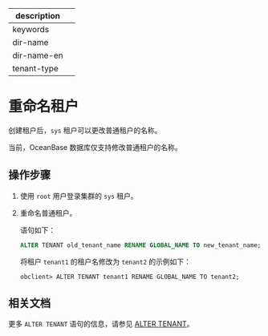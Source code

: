 |description||
|---|---|
|keywords||
|dir-name||
|dir-name-en||
|tenant-type||

# 重命名租户

创建租户后，`sys` 租户可以更改普通租户的名称。

当前，OceanBase 数据库仅支持修改普通租户的名称。

## 操作步骤

1. 使用 `root` 用户登录集群的 `sys` 租户。

2. 重命名普通租户。

   语句如下：

   ```sql
   ALTER TENANT old_tenant_name RENAME GLOBAL_NAME TO new_tenant_name;
   ```

   将租户 `tenant1` 的租户名修改为 `tenant2` 的示例如下：

   ```shell
   obclient> ALTER TENANT tenant1 RENAME GLOBAL_NAME TO tenant2;
   ```

## 相关文档

更多 `ALTER TENANT` 语句的信息，请参见 [ALTER TENANT](../../../700.reference/500.sql-reference/100.sql-syntax/100.system-tenants/500.alter-tenant.md)。
